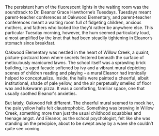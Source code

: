 The persistent hum of the fluorescent lights in the waiting room was the soundtrack to Dr. Eleanor Grace Hawthorne’s Tuesdays. Tuesdays meant parent-teacher conferences at Oakwood Elementary, and parent-teacher conferences meant a waiting room full of fidgeting children, anxious mothers, and fathers who looked like they’d rather be anywhere else. This particular Tuesday morning, however, the hum seemed particularly loud, almost amplified by the knot that had been steadily tightening in Eleanor’s stomach since breakfast.

Oakwood Elementary was nestled in the heart of Willow Creek, a quaint, picture-postcard town where secrets festered beneath the surface of meticulously manicured lawns. The school itself was a sprawling brick building, its aged facade softened by ivy and a vibrant mural depicting scenes of children reading and playing – a mural Eleanor had ironically helped to conceptualize. Inside, the halls were painted a cheerful, albeit institutional, shade of pale yellow, and the air perpetually smelled of floor wax and lukewarm pizza. It was a comforting, familiar space, one that usually soothed Eleanor's anxieties.

But lately, Oakwood felt different. The cheerful mural seemed to mock her, the pale yellow halls felt claustrophobic. Something was brewing in Willow Creek, something more than just the usual childhood squabbles and teenage angst. And Eleanor, as the school psychologist, felt like she was standing on the precipice, about to be swept away by a wave she couldn’t quite see coming.
